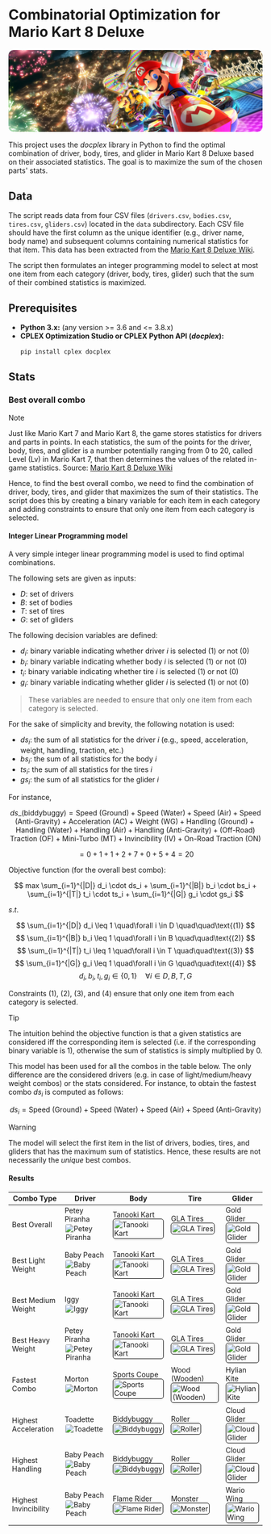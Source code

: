 # Combinatorial Optimization for Mario Kart 8 Deluxe

<img src="./imgs/wallpaper.png" style="border-radius: 10px">

This project uses the $docplex$ library in Python to find the optimal combination of driver, body, tires, and glider in
Mario Kart 8 Deluxe based on their associated statistics. The goal is to maximize the sum of the chosen parts' stats.

## Data

The script reads data from four CSV files (`drivers.csv`, `bodies.csv`, `tires.csv`, `gliders.csv`) located in the `data`
subdirectory. Each CSV file should have the first column as the unique identifier (e.g., driver name, body name) and
subsequent columns containing numerical statistics for that item.
This data has been extracted from
the [Mario Kart 8 Deluxe Wiki](https://www.mariowiki.com/Mario_Kart_8_Deluxe_in-game_statistics).

The script then formulates an integer programming model to select at most one item from each category (driver, body,
tires, glider) such that the sum of their combined statistics is maximized.

## Prerequisites

* **Python 3.x:** (any version >= 3.6 and <= 3.8.x)
* **CPLEX Optimization Studio or CPLEX Python API ($docplex$):**
   ```bash
   pip install cplex docplex
   ```

## Stats

### Best overall combo

> [!NOTE]
> Just like Mario Kart 7 and Mario Kart 8, the game stores statistics for drivers and parts in points. In each
> statistics, the sum of the points for the driver, body, tires, and glider is a number potentially ranging from 0 to
> 20,
> called Level (Lv) in Mario Kart 7, that then determines the values of the related in-game statistics.
> Source: [Mario Kart 8 Deluxe Wiki](https://www.mariowiki.com/Mario_Kart_8_Deluxe_in-game_statistics)

Hence, to find the best overall combo, we need to find the combination of driver, body, tires, and glider that maximizes
the sum of their statistics. The script does this by creating a binary variable for each item in each category and
adding constraints to ensure that only one item from each category is selected.

#### Integer Linear Programming model
A very simple integer linear programming model is used to find optimal combinations.

The following sets are given as inputs:

- $D$: set of drivers
- $B$: set of bodies
- $T$: set of tires
- $G$: set of gliders

The following decision variables are defined:

- $d_i$: binary variable indicating whether driver $i$ is selected (1) or not (0)
- $b_i$: binary variable indicating whether body $i$ is selected (1) or not (0)
- $t_i$: binary variable indicating whether tire $i$ is selected (1) or not (0)
- $g_i$: binary variable indicating whether glider $i$ is selected (1) or not (0)

> These variables are needed to ensure that only one item from each category is selected.

For the sake of simplicity and brevity, the following notation is used:

- $ds_i$: the sum of all statistics for the driver $i$ (e.g., speed, acceleration, weight, handling, traction, etc.)
- $bs_i$: the sum of all statistics for the body $i$
- $ts_i$: the sum of all statistics for the tires $i$
- $gs_i$: the sum of all statistics for the glider $i$

For instance,

$$
ds\_(\text{biddybuggy}) = \text{Speed (Ground)} + \text{Speed (Water)} + \text{Speed (Air)} + \text{Speed (Anti-Gravity)} + \text{Acceleration (AC)} + \text{Weight (WG)} + \text{Handling (Ground)} + \text{Handling (Water)} + \text{Handling (Air)} + \text{Handling (Anti-Gravity)} + \text{(Off-Road) Traction (OF)} + \text{Mini-Turbo (MT)} + \text{Invincibility (IV)} + \text{On-Road Traction (ON)}
$$

$$
= 0 + 1 + 1 + 2 + 7 + 0 + 5 + 4 = 20
$$

Objective function (for the overall best combo):

$$
max \sum_{i=1}^{|D|} d_i \cdot ds_i + \sum_{i=1}^{|B|} b_i \cdot bs_i + \sum_{i=1}^{|T|} t_i \cdot ts_i + \sum_{i=1}^{|G|} g_i \cdot gs_i
$$

$s.t.$

$$
\sum_{i=1}^{|D|} d_i \leq 1 \quad\forall i \in D \quad\quad\text{(1)}
$$
$$
\sum_{i=1}^{|B|} b_i \leq 1 \quad\forall i \in B \quad\quad\text{(2)}
$$
$$
\sum_{i=1}^{|T|} t_i \leq 1 \quad\forall i \in T \quad\quad\text{(3)}
$$
$$
\sum_{i=1}^{|G|} g_i \leq 1 \quad\forall i \in G \quad\quad\text{(4)}
$$
$$
d_i, b_i, t_i, g_i \in \{0, 1\} \quad\forall i \in D, B, T, G
$$

Constraints $(1)$, $(2)$, $(3)$, and $(4)$ ensure that only one item from each category is selected.

> [!TIP]
> The intuition behind the objective function is that a given statistics are considered iff the corresponding
> item is selected (i.e. if the corresponding binary variable is 1), otherwise the sum of statistics is simply
> multiplied
> by 0.

This model has been used for all the combos in the table below. The only difference are the considered drivers (e.g. in
case of light/medium/heavy weight combos) or the stats considered. For instance, to obtain the fastest combo $ds_i$ is
computed as follows:

$$
ds_i = \text{Speed (Ground)} + \text{Speed (Water)} + \text{Speed (Air)} + \text{Speed (Anti-Gravity)}
$$

> [!WARNING]
> The model will select the first item in the list of drivers, bodies, tires, and gliders that has the maximum sum of
> statistics. Hence, these results are not necessarily the *unique* best combos.

#### Results

| Combo Type            | Driver                                                                                                                                                                        | Body                                                                                                                                                                                             | Tire                                                                                                                                                                                   | Glider                                                                                                                                                                                |
|-----------------------|-------------------------------------------------------------------------------------------------------------------------------------------------------------------------------|--------------------------------------------------------------------------------------------------------------------------------------------------------------------------------------------------|----------------------------------------------------------------------------------------------------------------------------------------------------------------------------------------|---------------------------------------------------------------------------------------------------------------------------------------------------------------------------------------|
| Best Overall          | Petey Piranha    <img src="https://mario.wiki.gallery/images/8/86/MK8DX_Petey_Piranha_Icon.png" alt="Petey Piranha" style="height: 30px;  border-radius: 5px; padding: 2px;"> | Tanooki Kart <img src="https://mario.wiki.gallery/images/7/76/MK8_Tanooki_Buggy_Sprite.png" alt="Tanooki Kart" style="height: 30px; border: 1px solid black; border-radius: 5px; padding: 2px;"> | GLA Tires     <img src="https://mario.wiki.gallery/images/b/ba/GLATires-MK8.png" alt="GLA Tires" style="height: 30px; border: 1px solid black; border-radius: 5px; padding: 2px;">     | Gold Glider  <img src="https://mario.wiki.gallery/images/1/18/GoldGliderMK8.png" alt="Gold Glider" style="height: 30px; border: 1px solid black; border-radius: 5px; padding: 2px;">  |
| Best Light Weight     | Baby Peach       <img src="https://mario.wiki.gallery/images/3/3d/MK8_BabyPeach_Icon.png" alt="Baby Peach" style="height: 30px;  border-radius: 5px; padding: 2px;">          | Tanooki Kart <img src="https://mario.wiki.gallery/images/7/76/MK8_Tanooki_Buggy_Sprite.png" alt="Tanooki Kart" style="height: 30px; border: 1px solid black; border-radius: 5px; padding: 2px;"> | GLA Tires     <img src="https://mario.wiki.gallery/images/b/ba/GLATires-MK8.png" alt="GLA Tires" style="height: 30px; border: 1px solid black; border-radius: 5px; padding: 2px;">     | Gold Glider  <img src="https://mario.wiki.gallery/images/1/18/GoldGliderMK8.png" alt="Gold Glider" style="height: 30px; border: 1px solid black; border-radius: 5px; padding: 2px;">  |
| Best Medium Weight    | Iggy             <img src="https://mario.wiki.gallery/images/d/dd/MK8_Iggy_Icon.png" alt="Iggy" style="height: 30px;  border-radius: 5px; padding: 2px;">                     | Tanooki Kart <img src="https://mario.wiki.gallery/images/7/76/MK8_Tanooki_Buggy_Sprite.png" alt="Tanooki Kart" style="height: 30px; border: 1px solid black; border-radius: 5px; padding: 2px;"> | GLA Tires     <img src="https://mario.wiki.gallery/images/b/ba/GLATires-MK8.png" alt="GLA Tires" style="height: 30px; border: 1px solid black; border-radius: 5px; padding: 2px;">     | Gold Glider  <img src="https://mario.wiki.gallery/images/1/18/GoldGliderMK8.png" alt="Gold Glider" style="height: 30px; border: 1px solid black; border-radius: 5px; padding: 2px;">  |
| Best Heavy Weight     | Petey Piranha    <img src="https://mario.wiki.gallery/images/8/86/MK8DX_Petey_Piranha_Icon.png" alt="Petey Piranha" style="height: 30px;  border-radius: 5px; padding: 2px;"> | Tanooki Kart <img src="https://mario.wiki.gallery/images/7/76/MK8_Tanooki_Buggy_Sprite.png" alt="Tanooki Kart" style="height: 30px; border: 1px solid black; border-radius: 5px; padding: 2px;"> | GLA Tires     <img src="https://mario.wiki.gallery/images/b/ba/GLATires-MK8.png" alt="GLA Tires" style="height: 30px; border: 1px solid black; border-radius: 5px; padding: 2px;">     | Gold Glider  <img src="https://mario.wiki.gallery/images/1/18/GoldGliderMK8.png" alt="Gold Glider" style="height: 30px; border: 1px solid black; border-radius: 5px; padding: 2px;">  |
| Fastest Combo         | Morton           <img src="https://mario.wiki.gallery/images/7/72/MK8_Morton_Icon.png" alt="Morton" style="height: 30px;  border-radius: 5px; padding: 2px;">                 | Sports Coupe <img src="https://mario.wiki.gallery/images/f/f8/SportsCoupeMK8.png" alt="Sports Coupe" style="height: 30px; border: 1px solid black; border-radius: 5px; padding: 2px;">           | Wood (Wooden) <img src="https://mario.wiki.gallery/images/0/03/WoodTiresMK8.png" alt="Wood (Wooden)" style="height: 30px; border: 1px solid black; border-radius: 5px; padding: 2px;"> | Hylian Kite  <img src="https://mario.wiki.gallery/images/9/9c/MK8-HylianKite.png" alt="Hylian Kite" style="height: 30px; border: 1px solid black; border-radius: 5px; padding: 2px;"> |
| Highest Acceleration  | Toadette         <img src="https://mario.wiki.gallery/images/8/8e/MK8_Toadette_Icon.png" alt="Toadette" style="height: 30px;  border-radius: 5px; padding: 2px;">             | Biddybuggy   <img src="https://mario.wiki.gallery/images/4/45/BiddybuggyBodyMK8.png" alt="Biddybuggy" style="height: 30px; border: 1px solid black; border-radius: 5px; padding: 2px;">          | Roller        <img src="https://mario.wiki.gallery/images/7/76/RollerTiresMK8.png" alt="Roller" style="height: 30px; border: 1px solid black; border-radius: 5px; padding: 2px;">      | Cloud Glider <img src="https://mario.wiki.gallery/images/8/84/Cloud_Glider.png" alt="Cloud Glider" style="height: 30px; border: 1px solid black; border-radius: 5px; padding: 2px;">  |
| Highest Handling      | Baby Peach       <img src="https://mario.wiki.gallery/images/3/3d/MK8_BabyPeach_Icon.png" alt="Baby Peach" style="height: 30px;  border-radius: 5px; padding: 2px;">          | Biddybuggy   <img src="https://mario.wiki.gallery/images/4/45/BiddybuggyBodyMK8.png" alt="Biddybuggy" style="height: 30px; border: 1px solid black; border-radius: 5px; padding: 2px;">          | Roller        <img src="https://mario.wiki.gallery/images/7/76/RollerTiresMK8.png" alt="Roller" style="height: 30px; border: 1px solid black; border-radius: 5px; padding: 2px;">      | Cloud Glider <img src="https://mario.wiki.gallery/images/8/84/Cloud_Glider.png" alt="Cloud Glider" style="height: 30px; border: 1px solid black; border-radius: 5px; padding: 2px;">  |
| Highest Invincibility | Baby Peach       <img src="https://mario.wiki.gallery/images/3/3d/MK8_BabyPeach_Icon.png" alt="Baby Peach" style="height: 30px;  border-radius: 5px; padding: 2px;">          | Flame Rider  <img src="https://mario.wiki.gallery/images/3/31/FlameRiderBodyMK8.png" alt="Flame Rider" style="height: 30px; border: 1px solid black; border-radius: 5px; padding: 2px;">         | Monster       <img src="https://mario.wiki.gallery/images/2/29/MonsterTiresMK8.png" alt="Monster" style="height: 30px; border: 1px solid black; border-radius: 5px; padding: 2px;">    | Wario Wing   <img src="https://mario.wiki.gallery/images/a/ae/WarioWingMK8.png" alt="Wario Wing" style="height: 30px; border: 1px solid black; border-radius: 5px; padding: 2px;">    |


